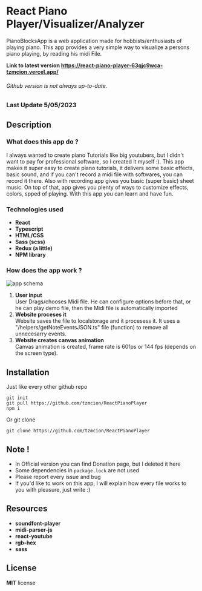 # React Piano Player/Visualizer/Analyzer

PianoBlocksApp is a web application made for hobbists/enthusiasts of playing piano. This app provides a very simple way to visualize a persons piano playing, by reading his midi File.

<b> Link to latest version https://react-piano-player-63qjc9wca-tzmcion.vercel.app/ </b>
###### Github version is not always up-to-date.
### Last Update 5/05/2023

## Description

### What does this app do ?

I always wanted to create piano Tutorials like big youtubers, but I didn't want to pay for professional software, so I created it myself :). This app makes it super easy to create piano tutorials, it delivers some basic effects, basic sound, and if you can't record a midi file with softwares, you can record it there. Also with recording app gives you basic (super basic) sheet music. On top of that, app gives you plenty of ways to customize effects, colors, spped of playing. With this app you can learn and have fun.

### Technologies used

 * <b>React</b>
 * <b>Typescript</b>
 * <b>HTML/CSS</b>
 * <b>Sass (scss)</b>
 * <b>Redux (a little)</b>
 * <b>NPM library</b>

### How does the app work ? 

![app schema](https://user-images.githubusercontent.com/64361206/156896648-36977f49-34ac-4b7c-ade3-990c13f6612d.JPG)

<ol>
 <li>
  <b>User input</b></br>
  User Drags/chooses Midi file. He can configure options before that, or he can play demo file, then the Midi file is automatically imported
 </li>
 <li>
  <b>Website proceses it</b></br>
  Website saves the file to localstorage and it procesess it. It uses a "/helpers/getNoteEventsJSON.ts" file (function) to remove all unnecesarry events.
 </li>
 <li>
 <b>Website creates canvas animation</b></br>
  Canvas animation is created, frame rate is 60fps or 144 fps (depends on the screen type).
 </li>
</ol>

## Installation

Just like every other github repo

```
git init
git pull https://github.com/tzmcion/ReactPianoPlayer
npm i 
```

Or git clone

```
git clone https://github.com/tzmcion/ReactPianoPlayer
```

## Note !

* In Official version you can find Donation page, but I deleted it here 
* Some dependencies in `package.lock` are not used
* Please report every issue and bug 
* If you'd like to work on this app, I will explain how every file works to you with pleasure, just write :)

## Resources 

- __soundfont-player__
- __midi-parser-js__
- __react-youtube__
- __rgb-hex__
- __sass__

## License

__MIT__ license


